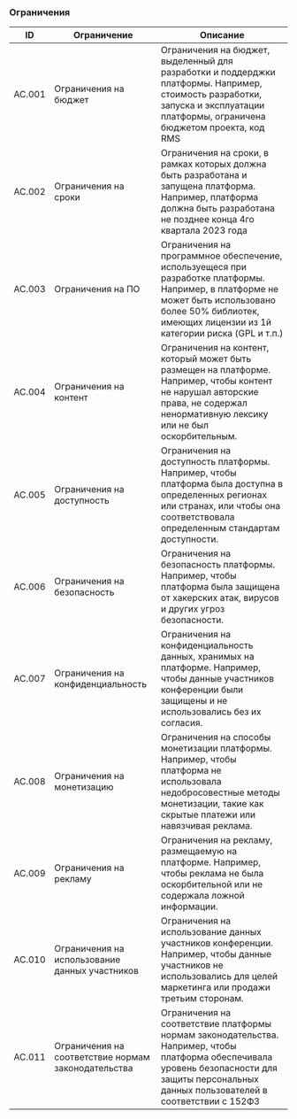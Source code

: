 ### Ограничения
| ID     | Ограничение            |Описание                |
|--------|------------------------|------------------------|
|AC.001|Ограничения на бюджет|Ограничения на бюджет, выделенный для разработки и поддерджки платформы. Например, стоимость разработки, запуска и эксплуатации платформы, ограничена бюджетом проекта, код RMS|
|AC.002|Ограничения на сроки|Ограничения на сроки, в рамках которых должна быть разработана и запущена платформа. Например, платформа должна быть разработана не позднее конца 4го квартала 2023 года|
|AC.003|Ограничения на ПО|Ограничения на программное обеспечение, используещеся при разработке платформы. Например, в платформе не может быть использовано более 50% библиотек, имеющих лицензии из 1й категории риска (GPL и т.п.)|
|AC.004|Ограничения на контент|Ограничения на контент, который может быть размещен на платформе. Например, чтобы контент не нарушал авторские права, не содержал ненормативную лексику или не был оскорбительным.|
|AC.005|Ограничения на доступность|Ограничения на доступность платформы. Например, чтобы платформа была доступна в определенных регионах или странах, или чтобы она соответствовала определенным стандартам доступности.|
|AC.006|Ограничения на безопасность|Ограничения на безопасность платформы. Например, чтобы платформа была защищена от хакерских атак, вирусов и других угроз безопасности.|
|AC.007|Ограничения на конфиденциальность|Ограничения на конфиденциальность данных, хранимых на платформе. Например, чтобы данные участников конференции были защищены и не использовались без их согласия.|
|AC.008|Ограничения на монетизацию|Ограничения на способы монетизации платформы. Например, чтобы платформа не использовала недобросовестные методы монетизации, такие как скрытые платежи или навязчивая реклама.|
|AC.009|Ограничения на рекламу|Ограничения на рекламу, размещаемую на платформе. Например, чтобы реклама не была оскорбительной или не содержала ложной информации.|
|AC.010|Ограничения на использование данных участников|Ограничения на использование данных участников конференции. Например, чтобы данные участников не использовались для целей маркетинга или продажи третьим сторонам.|
|AC.011|Ограничения на соответствие нормам законодательства|Ограничения на соответствие платформы нормам законодательства. Например, чтобы платформа обеспечивала уровень безопасности для защиты персональных данных пользователей в соответствии с 152ФЗ |
